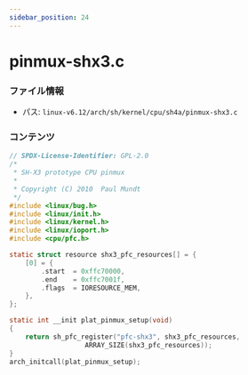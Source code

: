 ```yaml
---
sidebar_position: 24
---
```

# pinmux-shx3.c

### ファイル情報

- パス: `linux-v6.12/arch/sh/kernel/cpu/sh4a/pinmux-shx3.c`

### コンテンツ

```c
// SPDX-License-Identifier: GPL-2.0
/*
 * SH-X3 prototype CPU pinmux
 *
 * Copyright (C) 2010  Paul Mundt
 */
#include <linux/bug.h>
#include <linux/init.h>
#include <linux/kernel.h>
#include <linux/ioport.h>
#include <cpu/pfc.h>

static struct resource shx3_pfc_resources[] = {
	[0] = {
		.start	= 0xffc70000,
		.end	= 0xffc7001f,
		.flags	= IORESOURCE_MEM,
	},
};

static int __init plat_pinmux_setup(void)
{
	return sh_pfc_register("pfc-shx3", shx3_pfc_resources,
			       ARRAY_SIZE(shx3_pfc_resources));
}
arch_initcall(plat_pinmux_setup);

```
